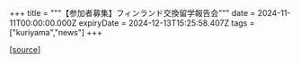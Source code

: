 +++
title = """【参加者募集】フィンランド交換留学報告会"""
date = 2024-11-11T00:00:00.000Z
expiryDate = 2024-12-13T15:25:58.407Z
tags = ["kuriyama","news"]
+++


[[source]](https://www.town.kuriyama.hokkaido.jp/site/kaigofukushi/29313.html)

